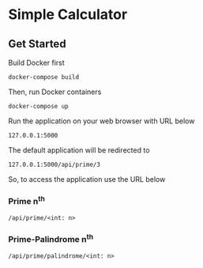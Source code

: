 # Simple Calculator
## Get Started
Build Docker first
```
docker-compose build
```
Then, run Docker containers
```
docker-compose up
```
Run the application on your web browser with URL below
```
127.0.0.1:5000
```
The default application will be redirected to
```
127.0.0.1:5000/api/prime/3
```
So, to access the application use the URL below
  ### Prime n<sup>th</sup>
    /api/prime/<int: n>
  ### Prime-Palindrome n<sup>th</sup>
    /api/prime/palindrome/<int: n>
